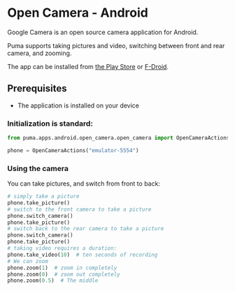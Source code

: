 # Open Camera - Android

Google Camera is an open source camera application for Android.

Puma supports taking pictures and video, switching between front and rear camera, and zooming.

The app can be installed from [the Play Store](https://play.google.com/store/apps/details?id=net.sourceforge.opencamera)
or [F-Droid](https://f-droid.org/packages/net.sourceforge.opencamera/).

## Prerequisites

- The application is installed on your device

### Initialization is standard:

```python
from puma.apps.android.open_camera.open_camera import OpenCameraActions

phone = OpenCameraActions("emulator-5554")
```

### Using the camera

You can take pictures, and switch from front to back:

```python
# simply take a picture
phone.take_picture()
# switch to the front camera to take a picture
phone.switch_camera()
phone.take_picture()
# switch back to the rear camera to take a picture
phone.switch_camera()
phone.take_picture()
# taking video requires a duration:
phone.take_video(10)  # ten seconds of recording
# We can zoom
phone.zoom(1)  # zoom in completely
phone.zoom(0)  # zoom out completely
phone.zoom(0.5)  # The middle
```